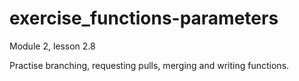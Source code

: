 # exercise_functions-parameters
Module 2, lesson 2.8


Practise branching, requesting pulls, merging and writing functions.
